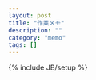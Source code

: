 ```yaml
---
layout: post
title: "作業メモ"
description: ""
category: "memo"
tags: []
---
```

{% include JB/setup %}


